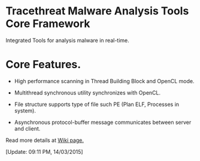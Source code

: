 Tracethreat Malware Analysis Tools Core Framework
=================================================

Integrated Tools for analysis malware in real-time.

Core Features.
==============

* High performance scanning in Thread Building Block and OpenCL mode.

* Multithread synchronous utility synchronizes with OpenCL.

* File structure supports type of file such PE (Plan ELF, Processes in system).

* Asynchronous protocol-buffer message communicates between server and client.

Read more details at [Wiki page.](https://github.com/treadstoneproject/tracethreat-mat/wiki)

[Update: 09:11 PM, 14/03/2015]



